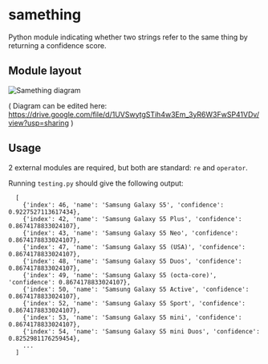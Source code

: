 # samething
Python module indicating whether two strings refer to the same thing by returning a confidence score.

## Module layout

![Samething diagram](https://github.com/slvrcld/samething/blob/master/diagram.png?raw=true)

( Diagram can be edited here: https://drive.google.com/file/d/1UVSwytgSTih4w3Em_3yR6W3FwSP41VDv/view?usp=sharing )


## Usage
2 external modules are required, but both are standard: `re` and `operator`.

Running `testing.py` should give the following output:

```
  [
    {'index': 46, 'name': 'Samsung Galaxy S5', 'confidence': 0.9227527113617434},
    {'index': 42, 'name': 'Samsung Galaxy S5 Plus', 'confidence': 0.8674178833024107},
    {'index': 43, 'name': 'Samsung Galaxy S5 Neo', 'confidence': 0.8674178833024107},
    {'index': 47, 'name': 'Samsung Galaxy S5 (USA)', 'confidence': 0.8674178833024107},
    {'index': 48, 'name': 'Samsung Galaxy S5 Duos', 'confidence': 0.8674178833024107},
    {'index': 49, 'name': 'Samsung Galaxy S5 (octa-core)', 'confidence': 0.8674178833024107},
    {'index': 50, 'name': 'Samsung Galaxy S5 Active', 'confidence': 0.8674178833024107},
    {'index': 52, 'name': 'Samsung Galaxy S5 Sport', 'confidence': 0.8674178833024107},
    {'index': 53, 'name': 'Samsung Galaxy S5 mini', 'confidence': 0.8674178833024107},
    {'index': 54, 'name': 'Samsung Galaxy S5 mini Duos', 'confidence': 0.8252981176259454},
    ...
  ]
```

